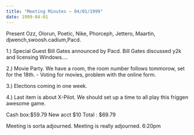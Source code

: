 ```yaml
---
title: "Meeting Minutes – 04/01/1999"
date: 1999-04-01
---
```

Present Ozz, Olorun, Poetic, Nike, Phorceph, Jettero, Maartin, djwench,swoosh.cadium,Pacd. </p><p>
</p><p>
</p><p>
1.)  Special Guest Bill Gates announced by Pacd.  Bill Gates discussed y2k      and licensing Windows.... </p><p>
2.)  Movie Party.  We have a room, the room number follows tommorow, set	      for the 18th. 	- Voting for movies, problem with the online form. </p><p>
3.)  Elections coming in one week. </p><p>
4.)  Last item is about X-Pilot.  We should set up a time to all play this 	friggen awesome game. </p><p>
</p><p>
Cash box:$59.79 New acct $10 Total :  $69.79 </p><p>
</p><p>
</p><p>
</p><p>
</p><p>
Meeting is sorta adjourned. Meeting is really adjourned.  6:20pm </p><p>
</p><p>
</p>
